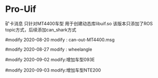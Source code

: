 # Pro-Uif
矿卡消息 只针对MT4400车型
用于创建动态库libuif.so
该版本只添加了ROS topic方式，后续添加can_shark方式

#modify 2020-08-20
modify : can-out-MT4400.msg

#modify 2020-08-27
modify : wheelangle

#modify 2020-09-02
modify:增加车型093E

#modify 2020-09-03
modify:增加车型NTE200


